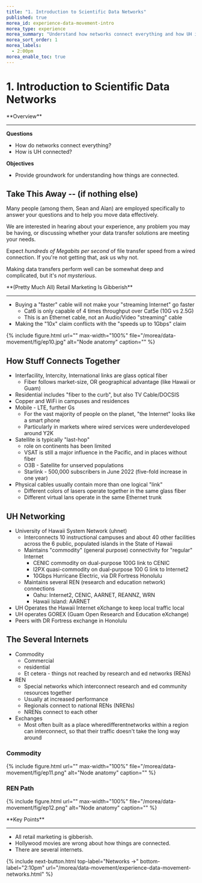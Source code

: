 ```yaml
---
title: "1. Introduction to Scientific Data Networks"
published: true
morea_id: experience-data-movement-intro
morea_type: experience
morea_summary: "Understand how networks connect everything and how UH is connected."
morea_sort_order: 1
morea_labels:
  - 2:00pm
morea_enable_toc: true
---
```


# 1. Introduction to Scientific Data Networks

<div class="alert alert-success mt-3" role="alert" markdown="1">
<i class="fa-solid fa-globe fa-xl"></i> **Overview**
<hr/>

**Questions**
  * How do networks connect everything?
  * How is UH connected? 

 **Objectives**
  * Provide groundwork for understanding how things are connected.

</div>

## Take This Away -- (if nothing else)

Many people (among them, Sean and Alan) are employed specifically to answer your questions and to help you move data effectively.

We are interested in hearing about your experience, any problem you may be having, or discussing whether your data transfer solutions are meeting your needs.

Expect _hundreds of Megabits per second_ of file transfer speed from a wired connection. If you're not getting that, ask us why not.

Making data transfers perform well can be somewhat deep and complicated, but it's _not mysterious_.
<div class="alert alert-info" role="alert" markdown="1">
<i class="fa-solid fa-circle-info fa-xl"></i> **(Pretty Much All) Retail Marketing Is Gibberish**
<hr/>

* Buying a "faster" cable will not make your "streaming Internet" go faster
   * Cat6 is only capable of 4 times throughput over Cat5e (10G vs 2.5G)
   * This is an Ethernet cable, not an Audio/Video "streaming" cable
 * Making the "10x" claim conflicts with the "speeds up to 1Gbps" claim

</div>

{% include figure.html url="" max-width="100%" file="/morea/data-movement/fig/ep10.jpg" alt="Node anatomy" caption="" %}

## How Stuff Connects Together

* Interfacility, Intercity, International links are glass optical fiber
  * Fiber follows market-size, OR geographical advantage (like Hawaii or Guam)
* Residential includes "fiber to the curb", but also TV Cable/DOCSIS
* Copper and WiFi in campuses and residences
* Mobile - LTE, further Gs
  * For the vast majority of people on the planet, "the Internet" looks like a smart phone
  * Particularly in markets where wired services were underdeveloped around Y2K
* Satellite is typically "last-hop"
  * role on continents has been limited
  * VSAT is still a major influence in the Pacific, and in places without fiber
  * O3B - Satellite for unserved populations
  * Starlink - 500,000 subscribers in June 2022 (five-fold increase in one year)
* Physical cables usually contain more than one logical "link"
  * Different colors of lasers operate together in the same glass fiber
  * Different virtual lans operate in the same Ethernet trunk

## UH Networking

* University of Hawaii System Network (uhnet)
  * Interconnects 10 instructional campuses and about 40 other facilities across the 6 public, populated islands in the State of Hawaii
  * Maintains "commodity" (general purpose) connectivity for "regular" Internet
    * CENIC commodity on dual-purpose 100G link to CENIC
    * I2PX quasi-commodity on dual-purpose 100 G link to Internet2
    * 10Gbps Hurricane Electric, via DR Fortress Honolulu
  * Maintains several REN (research and education network) connections
    * Oahu: Internet2, CENIC, AARNET, REANNZ, WRN
    * Hawaii Island: AARNET
* UH Operates the Hawaii Internet eXchange to keep local traffic local
* UH operates GOREX (Guam Open Research and Education eXchange)
* Peers with DR Fortress exchange in Honolulu

## The Several Internets

* Commodity
  * Commercial
  * residential
  * Et cetera - things not reached by research and ed networks (RENs)
* REN
  * Special networks which interconnect research and ed community resources together
  * Usually at increased performance
  * Regionals connect to national RENs (NRENs)
  * NRENs connect to each other
* Exchanges
  * Most often built as a place wheredifferentnetworks within a region can interconnect, so that their traffic doesn't take the long way around

### Commodity

{% include figure.html url="" max-width="100%" file="/morea/data-movement/fig/ep11.png" alt="Node anatomy" caption="" %}

### REN Path

{% include figure.html url="" max-width="100%" file="/morea/data-movement/fig/ep12.png" alt="Node anatomy" caption="" %}

<div class="alert alert-success mt-3" role="alert" markdown="1">
<i class="fa-solid fa-globe fa-xl"></i> **Key Points**
<hr/>

  * All retail marketing is gibberish. 
  * Hollywood movies are wrong about how things are connected. 
  * There are several internets.
</div>

{% include next-button.html
  top-label="Networks ->"
  bottom-label="2:10pm"
  url="/morea/data-movement/experience-data-movement-networks.html" %}
